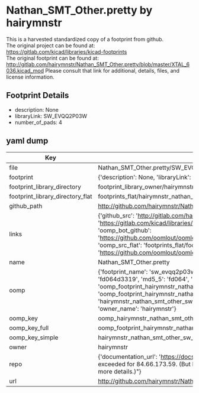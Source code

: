 # Nathan_SMT_Other.pretty by hairymnstr  
This is a harvested standardized copy of a footprint from github.  
The original project can be found at:  
https://gitlab.com/kicad/libraries/kicad-footprints  
The original footprint can be found at:
http://gitlab.com/hairymnstr/Nathan_SMT_Other.pretty/blob/master/XTAL_6036.kicad_mod
Please consult that link for additional, details, files, and license information.  
## Footprint Details
* description: None  
* libraryLink: SW_EVQQ2P03W  
* number_of_pads: 4  
## yaml dump  
| Key | Value |  
| --- | --- |  
| file | Nathan_SMT_Other.pretty/SW_EVQQ2P03W.kicad_mod |  
| footprint | {'description': None, 'libraryLink': 'SW_EVQQ2P03W', 'number_of_pads': 4} |  
| footprint_library_directory | footprint_library_owner/hairymnstr_Nathan_SMT_Other.pretty |  
| footprint_library_directory_flat | footprints_flat/hairymnstr_nathan_smt_other_sw_evqq2p03w/working |  
| github_path | http://github.com/hairymnstr/Nathan_SMT_Other.pretty/blob/master/SW_EVQQ2P03W.kicad_mod |  
| links | {'github_src': 'http://gitlab.com/hairymnstr/Nathan_SMT_Other.pretty/blob/master/XTAL_6036.kicad_mod', 'github_src_repo': 'https://gitlab.com/kicad/libraries/kicad-footprints', 'oomp_bot': 'footprints/hairymnstr_nathan_smt_other_sw_evqq2p03w/working', 'oomp_bot_github': 'https://github.com/oomlout/oomlout_oomp_footprint_bot/tree/main/footprints/hairymnstr_nathan_smt_other_sw_evqq2p03w/working', 'oomp_src_flat': 'footprints_flat/footprints_flat/hairymnstr_nathan_smt_other_sw_evqq2p03w/working', 'oomp_src_flat_github': 'https://github.com/oomlout/oomlout_oomp_footprint_src/tree/main/footprints_flat/hairymnstr_nathan_smt_other_sw_evqq2p03w/working'} |  
| name | Nathan_SMT_Other.pretty |  
| oomp | {'footprint_name': 'sw_evqq2p03w', 'library_name': 'nathan_smt_other', 'md5': 'fd064d33194816c4126ea514ca1c11d0', 'md5_10': 'fd064d3319', 'md5_5': 'fd064', 'md5_6': 'fd064d', 'oomp_key': 'oomp_hairymnstr_nathan_smt_other_sw_evqq2p03w', 'oomp_key_extra': 'oomp_footprint_hairymnstr_nathan_smt_other_sw_evqq2p03w', 'oomp_key_full': 'oomp_footprint_hairymnstr_nathan_smt_other_sw_evqq2p03w_fd064d', 'oomp_key_simple': 'hairymnstr_nathan_smt_other_sw_evqq2p03w', 'original_filename': 'Nathan_SMT_Other.pretty/SW_EVQQ2P03W.kicad_mod', 'owner_name': 'hairymnstr'} |  
| oomp_key | oomp_hairymnstr_nathan_smt_other_sw_evqq2p03w |  
| oomp_key_full | oomp_footprint_hairymnstr_nathan_smt_other_sw_evqq2p03w |  
| oomp_key_simple | hairymnstr_nathan_smt_other_sw_evqq2p03w |  
| owner | hairymnstr |  
| repo | {'documentation_url': 'https://docs.github.com/rest/overview/resources-in-the-rest-api#rate-limiting', 'message': "API rate limit exceeded for 84.66.173.59. (But here's the good news: Authenticated requests get a higher rate limit. Check out the documentation for more details.)"} |  
| url | http://github.com/hairymnstr/Nathan_SMT_Other.pretty |  

